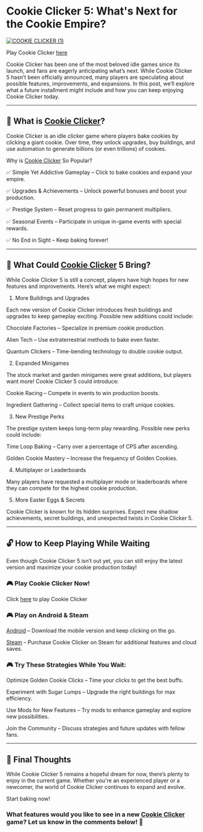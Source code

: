 # Cookie Clicker 5: What's Next for the Cookie Empire?

[![COOKIE CLICKER (1)](https://github.com/user-attachments/assets/d3a4689e-6342-4f7f-9f1e-329934706a21)](https://cookieclicker.ee/)

Play Cookie Clicker [here](https://cookieclicker.ee/)

Cookie Clicker has been one of the most beloved idle games since its launch, and fans are eagerly anticipating what’s next. While Cookie Clicker 5 hasn’t been officially announced, many players are speculating about possible features, improvements, and expansions. In this post, we’ll explore what a future installment might include and how you can keep enjoying Cookie Clicker today.

---
## 🍪 What is [Cookie Clicker](https://cookieclicker.ee/)?

Cookie Clicker is an idle clicker game where players bake cookies by clicking a giant cookie. Over time, they unlock upgrades, buy buildings, and use automation to generate billions (or even trillions) of cookies.

Why is [Cookie Clicker](https://cookieclickerorteil.github.io) So Popular?

✅ Simple Yet Addictive Gameplay – Click to bake cookies and expand your empire.

✅ Upgrades & Achievements – Unlock powerful bonuses and boost your production.

✅ Prestige System – Reset progress to gain permanent multipliers.

✅ Seasonal Events – Participate in unique in-game events with special rewards.

✅ No End in Sight – Keep baking forever!

---
## 🚀 What Could [Cookie Clicker](https://cookieclicker.app) 5 Bring?

While Cookie Clicker 5 is still a concept, players have high hopes for new features and improvements. Here’s what we might expect:

1. More Buildings and Upgrades

Each new version of Cookie Clicker introduces fresh buildings and upgrades to keep gameplay exciting. Possible new additions could include:

Chocolate Factories – Specialize in premium cookie production.

Alien Tech – Use extraterrestrial methods to bake even faster.

Quantum Clickers – Time-bending technology to double cookie output.

2. Expanded Minigames

The stock market and garden minigames were great additions, but players want more! Cookie Clicker 5 could introduce:

Cookie Racing – Compete in events to win production boosts.

Ingredient Gathering – Collect special items to craft unique cookies.

3. New Prestige Perks

The prestige system keeps long-term play rewarding. Possible new perks could include:

Time Loop Baking – Carry over a percentage of CPS after ascending.

Golden Cookie Mastery – Increase the frequency of Golden Cookies.

4. Multiplayer or Leaderboards

Many players have requested a multiplayer mode or leaderboards where they can compete for the highest cookie production.

5. More Easter Eggs & Secrets

Cookie Clicker is known for its hidden surprises. Expect new shadow achievements, secret buildings, and unexpected twists in Cookie Clicker 5.

---
## 🔓 How to Keep Playing While Waiting

Even though Cookie Clicker 5 isn’t out yet, you can still enjoy the latest version and maximize your cookie production today!

### 🎮 Play Cookie Clicker Now!

Click [here](https://cookieclicker.ee) to play Cookie Clicker

### 🎮 Play on Android & Steam

[Android](https://play.google.com/store/apps/details?id=org.dashnet.cookieclicker&hl=en) – Download the mobile version and keep clicking on the go.

[Steam](https://store.steampowered.com/app/1454400/Cookie_Clicker/)  – Purchase Cookie Clicker on Steam for additional features and cloud saves.

### 🎮 Try These Strategies While You Wait:

Optimize Golden Cookie Clicks – Time your clicks to get the best buffs.

Experiment with Sugar Lumps – Upgrade the right buildings for max efficiency.

Use Mods for New Features – Try mods to enhance gameplay and explore new possibilities.

Join the Community – Discuss strategies and future updates with fellow fans.


---
## 🍪 Final Thoughts

While Cookie Clicker 5 remains a hopeful dream for now, there’s plenty to enjoy in the current game. Whether you're an experienced player or a newcomer, the world of Cookie Clicker continues to expand and evolve.

Start baking now!

### What features would you like to see in a new [Cookie Clicker](https://cookieclicker.ee/) game? Let us know in the comments below! 🍪
